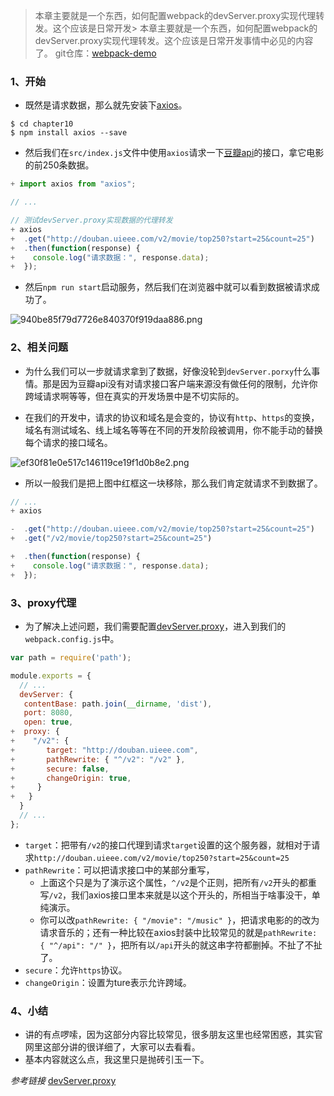 > 本章主要就是一个东西，如何配置webpack的devServer.proxy实现代理转发。这个应该是日常开发> 本章主要就是一个东西，如何配置webpack的devServer.proxy实现代理转发。这个应该是日常开发事情中必见的内容了。
> git仓库：[webpack-demo](https://github.com/Ewall1106/webpack-demo)

### 1、开始
- 既然是请求数据，那么就先安装下[axios](https://github.com/axios/axios)。
```
$ cd chapter10
$ npm install axios --save
```

-  然后我们在`src/index.js`文件中使用`axios`请求一下[豆瓣api](https://douban-api-docs.zce.me/)的接口，拿它电影的前250条数据。
```javascript
+ import axios from "axios";

// ...

// 测试devServer.proxy实现数据的代理转发
+ axios
+  .get("http://douban.uieee.com/v2/movie/top250?start=25&count=25")
+  .then(function(response) {
+    console.log("请求数据：", response.data);
+  });
```

- 然后`npm run start`启动服务，然后我们在浏览器中就可以看到数据被请求成功了。

![940be85f79d7726e840370f919daa886.png](evernotecid://D087B462-0000-4378-8205-83468DDE80A9/appyinxiangcom/14800984/ENResource/p2865)


### 2、相关问题
- 为什么我们可以一步就请求拿到了数据，好像没轮到`devServer.porxy`什么事情。那是因为豆瓣api没有对请求接口客户端来源没有做任何的限制，允许你跨域请求啊等等，但在真实的开发场景中是不切实际的。

- 在我们的开发中，请求的协议和域名是会变的，协议有`http`、`https`的变换，域名有测试域名、线上域名等等在不同的开发阶段被调用，你不能手动的替换每个请求的接口域名。

![ef30f81e0e517c146119ce19f1d0b8e2.png](evernotecid://D087B462-0000-4378-8205-83468DDE80A9/appyinxiangcom/14800984/ENResource/p2866)

- 所以一般我们是把上图中红框这一块移除，那么我们肯定就请求不到数据了。
```javascript
// ...
+ axios

-  .get("http://douban.uieee.com/v2/movie/top250?start=25&count=25")
+  .get("/v2/movie/top250?start=25&count=25")

+  .then(function(response) {
+    console.log("请求数据：", response.data);
+  });
```

### 3、proxy代理
- 为了解决上述问题，我们需要配置[devServer.proxy](https://webpack.js.org/configuration/dev-server/#devserverproxy)，进入到我们的`webpack.config.js`中。
```javascript
var path = require('path');

module.exports = {
  // ...
  devServer: {
   contentBase: path.join(__dirname, 'dist'),
   port: 8080,
   open: true,
+  proxy: {
+    "/v2": {
+       target: "http://douban.uieee.com",
+       pathRewrite: { "^/v2": "/v2" },
+       secure: false,
+       changeOrigin: true,
+     }
+   }
  }
  // ...
};
```
- `target`：把带有`/v2`的接口代理到请求`target`设置的这个服务器，就相对于请求`http://douban.uieee.com/v2/movie/top250?start=25&count=25`
- `pathRewrite`：可以把请求接口中的某部分重写，
    - 上面这个只是为了演示这个属性，`^/v2`是个正则，把所有`/v2`开头的都重写`/v2`，我们axios接口里本来就是以这个开头的，所相当于啥事没干，单纯演示。
    - 你可以改`pathRewrite: { "/movie": "/music" }`，把请求电影的的改为请求音乐的；还有一种比较在axios封装中比较常见的就是`pathRewrite: { "^/api": "/" }`，把所有以`/api`开头的就这串字符都删掉。不扯了不扯了。
- `secure`：允许`https`协议。
- `changeOrigin`：设置为ture表示允许跨域。


### 4、小结
- 讲的有点啰嗦，因为这部分内容比较常见，很多朋友这里也经常困惑，其实官网里这部分讲的很详细了，大家可以去看看。
- 基本内容就这么点，我这里只是抛砖引玉一下。


*参考链接*
[devServer.proxy](https://webpack.js.org/configuration/dev-server/#devserverproxy)